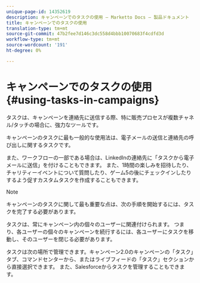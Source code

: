 ```yaml
---
unique-page-id: 14352619
description: キャンペーンでのタスクの使用 — Marketto Docs — 製品ドキュメント
title: キャンペーンでのタスクの使用
translation-type: tm+mt
source-git-commit: 47b2fee7d146c3dc558d4bbb10070683f4cdfd3d
workflow-type: tm+mt
source-wordcount: '191'
ht-degree: 0%

---
```



# キャンペーンでのタスクの使用{#using-tasks-in-campaigns}

タスクは、キャンペーンを連絡先に送信する際、特に販売プロセスが複数チャネル/タッチの場合に、強力なツールです。

キャンペーンのタスクに最も一般的な使用法は、電子メールの送信と連絡先の呼び出しに関するタスクです。

また、ワークフローの一部である場合は、LinkedInの連絡先に「タスクから電子メールに送信」を付けることもできます。 また、1時間の楽しみを招待したり、チャリティーイベントについて質問したり、ゲーム5の後にチェックインしたりするよう促すカスタムタスクを作成することもできます。

>[!NOTE]
>
>キャンペーンのタスクに関して最も重要な点は、次の手順を開始するには、タスクを完了する必要があります。

タスクは、常にキャンペーン内の個々のユーザーに関連付けられます。 つまり、各ユーザーの個々のキャンペーンを続行するには、各ユーザーにタスクを移動し、そのユーザーを閉じる必要があります。

タスクは次の場所で管理できます。キャンペーン2.0のキャンペーンの「タスク」タブ、コマンドセンターから、またはライブフィードの「タスク」セクションから直接選択できます。 また、Salesforceからタスクを管理することもできます。